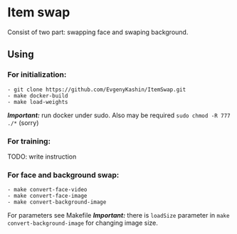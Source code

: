 # Item swap
Consist of two part: swapping face and swaping background.
## Using
### For initialization:
```
- git clone https://github.com/EvgenyKashin/ItemSwap.git
- make docker-build
- make load-weights
```

***Important:*** run docker under sudo. Also may be required
```sudo chmod -R 777 ./*``` (sorry)

### For training:
TODO: write instruction

### For face and background swap:
```
- make convert-face-video
- make convert-face-image
- make convert-background-image
```
For parameters see Makefile
***Important:*** there is ```loadSize``` parameter in ```make convert-background-image``` for changing image size.
